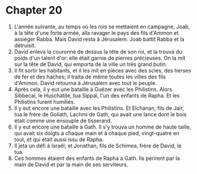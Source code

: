 # Chapter 20

1. L'année suivante, au temps où les rois se mettaient en campagne, Joab, à la tête d'une forte armée, alla ravager le pays des fils d'Ammon et assiéger Rabba. Mais David resta à Jérusalem. Joab battit Rabba et la détruisit.
2. David enleva la couronne de dessus la tête de son roi, et la trouva du poids d'un talent d'or: elle était garnie de pierres précieuses. On la mit sur la tête de David, qui emporta de la ville un très grand butin.
3. Il fit sortir les habitants, et il les mit en pièces avec des scies, des herses de fer et des haches; il traita de même toutes les villes des fils d'Ammon. David retourna à Jérusalem avec tout le peuple.
4. Après cela, il y eut une bataille à Guézer avec les Philistins. Alors Sibbecaï, le Huschatite, tua Sippaï, l'un des enfants de Rapha. Et les Philistins furent humiliés.
5. Il y eut encore une bataille avec les Philistins. Et Elchanan, fils de Jaïr, tua le frère de Goliath, Lachmi de Gath, qui avait une lance dont le bois était comme une ensouple de tisserand.
6. Il y eut encore une bataille à Gath. Il s'y trouva un homme de haute taille, qui avait six doigts à chaque main et à chaque pied, vingt-quatre en tout, et qui était aussi issu de Rapha.
7. Il jeta un défi à Israël; et Jonathan, fils de Schimea, frère de David, le tua.
8. Ces hommes étaient des enfants de Rapha à Gath. Ils périrent par la main de David et par la main de ses serviteurs.

